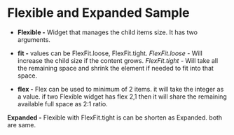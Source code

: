 # Flexible and Expanded Sample

 * **Flexible -** Widget that manages the child items size. It has two arguments.
 
 * **fit -** values can be FlexFit.loose, FlexFit.tight. *FlexFit.loose -* Will increase the child size if the content grows. *FlexFit.tight -* Will take all the remaining space and shrink the element if needed to fit into that space.
 
 * **flex -** Flex can be used to minimum of 2 items. it will take the integer as a value. if two Flexible widget has flex 2,1 then it will share the remaining available full space as 2:1 ratio.
 
 **Expanded -** Flexible with FlexFit.tight is can be shorten as Expanded. both are same.
 
